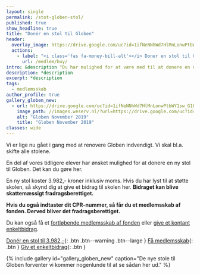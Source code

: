```yaml
---
layout: single
permalink: /stot-globen-stol/
published: true
show_headline: true
title: "Donér en stol til Globen"
header:
  overlay_image: https://drive.google.com/uc?id=1ifNeNNhWd7HlMnLonwPtbWY1sw_G1HOh
  actions:
    - label: "<i class='fas fa-money-bill-alt'></i> Doner en stol til Globen"
      url: /medlem/buy/
intro: &description "Du har mulighed for at være med til at donere en ny stol til Globen. Lige nu renoverer vi Globen indvendigt, og vi skal have købt 180 nye stole."
description: *description
excerpt: *description
tags:
  - medlemsskab
author_profile: true
gallery_globen_new:
  - url: https://drive.google.com/uc?id=1ifNeNNhWd7HlMnLonwPtbWY1sw_G1HOh
    image_path: //images.weserv.nl/?url=https://drive.google.com/uc?id=1ifNeNNhWd7HlMnLonwPtbWY1sw_G1HOh&w=400
    alt: "Globen November 2019"
    title: "Globen November 2019"
classes: wide
---
```


Vi er lige nu gået i gang med at renovere Globen indvendigt. Vi skal bl.a. skifte alle stolene.

En del af vores tidligere elever har ønsket mulighed for at donere en ny stol til Globen. Det kan du gøre her.

En ny stol koster 3.982,- kroner inklusiv moms. Hvis du har lyst til at støtte skolen, så skynd dig at give et bidrag til skolen her. **Bidraget kan blive skattemæssigt fradragsberettiget.**

**Hvis du også indtaster dit CPR-nummer, så får du et medlemsskab af fonden. Derved bliver det fradragsberettiget.**

Du kan også få et [fortløbende medlemsskab af fonden](/medlem/) eller [give et kontant enkeltbidrag](/bidrag/).

[Donér en stol til 3.982,-](/stol/buy){: .btn .btn--warning .btn--large } [Få medlemsskab](/medlem/buy){: .btn } [Giv et enkeltbidrag](/bidrag/buy){: .btn }

{% include gallery id="gallery_globen_new" caption="De nye stole til Globen forventer vi kommer nogenlunde til at se sådan her ud." %}